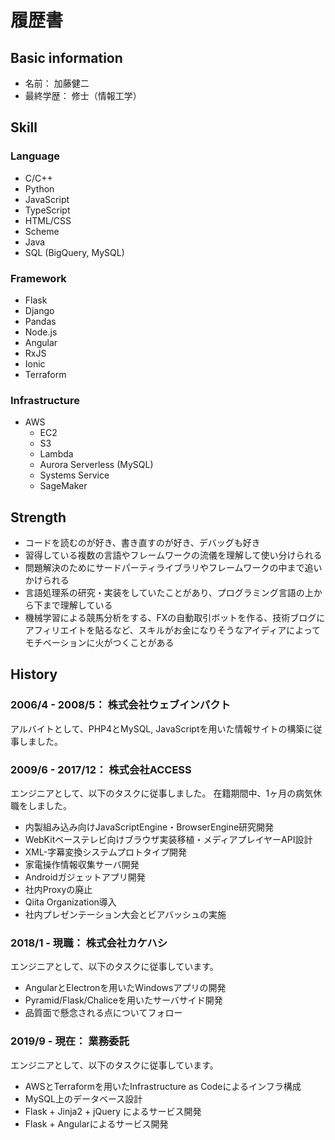 # 履歴書

## Basic information

- 名前： 加藤健二
- 最終学歴： 修士（情報工学）

## Skill

### Language

- C/C++
- Python
- JavaScript
- TypeScript
- HTML/CSS
- Scheme
- Java
- SQL (BigQuery, MySQL)

### Framework

- Flask
- Django
- Pandas
- Node.js
- Angular
- RxJS
- Ionic
- Terraform

### Infrastructure

- AWS
    - EC2
    - S3
    - Lambda
    - Aurora Serverless (MySQL)
    - Systems Service
    - SageMaker

## Strength

- コードを読むのが好き、書き直すのが好き、デバッグも好き
- 習得している複数の言語やフレームワークの流儀を理解して使い分けられる
- 問題解決のためにサードパーティライブラリやフレームワークの中まで追いかけられる
- 言語処理系の研究・実装をしていたことがあり、プログラミング言語の上から下まで理解している
- 機械学習による競馬分析をする、FXの自動取引ボットを作る、技術ブログにアフィリエイトを貼るなど、スキルがお金になりそうなアイディアによってモチベーションに火がつくことがある

## History

### 2006/4 - 2008/5： 株式会社ウェブインパクト

アルバイトとして、PHP4とMySQL, JavaScriptを用いた情報サイトの構築に従事しました。

### 2009/6 - 2017/12： 株式会社ACCESS

エンジニアとして、以下のタスクに従事しました。
在籍期間中、1ヶ月の病気休職をしました。

- 内製組み込み向けJavaScriptEngine・BrowserEngine研究開発
- WebKitベーステレビ向けブラウザ実装移植・メディアプレイヤーAPI設計
- XML-字幕変換システムプロトタイプ開発
- 家電操作情報収集サーバ開発
- Androidガジェットアプリ開発
- 社内Proxyの廃止
- Qiita Organization導入
- 社内プレゼンテーション大会とビアバッシュの実施

### 2018/1 - 現職： 株式会社カケハシ

エンジニアとして、以下のタスクに従事しています。

- AngularとElectronを用いたWindowsアプリの開発
- Pyramid/Flask/Chaliceを用いたサーバサイド開発
- 品質面で懸念される点についてフォロー

### 2019/9 - 現在： 業務委託

エンジニアとして、以下のタスクに従事しています。

- AWSとTerraformを用いたInfrastructure as Codeによるインフラ構成
- MySQL上のデータベース設計
- Flask + Jinja2 + jQuery によるサービス開発
- Flask + Angularによるサービス開発
